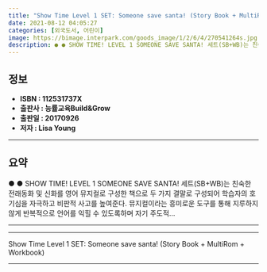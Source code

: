 ```yaml
---
title: "Show Time Level 1 SET: Someone save santa! (Story Book + MultiRom + Workbook)"
date: 2021-08-12 04:05:27
categories: [외국도서, 어린이]
image: https://bimage.interpark.com/goods_image/1/2/6/4/270541264s.jpg
description: ● ● SHOW TIME! LEVEL 1 SOMEONE SAVE SANTA! 세트(SB+WB)는 친숙한 전래동화 및 신화를 영어 뮤지컬로 구성한 책으로 두 가지 결말로 구성되어 학습자의 호기심을 자극하고 비판적 사고를 높여준다. 뮤지컬이라는 흥미로운 도구를 통해 지루하지 않게 반복적
---
```


## **정보**

- **ISBN : 112531737X**
- **출판사 : 능률교육Build&Grow**
- **출판일 : 20170926**
- **저자 : Lisa Young**

------



## **요약**

●  ●  SHOW TIME! LEVEL 1 SOMEONE SAVE SANTA! 세트(SB+WB)는 친숙한 전래동화 및 신화를 영어 뮤지컬로 구성한 책으로 두 가지 결말로 구성되어 학습자의 호기심을 자극하고 비판적 사고를 높여준다. 뮤지컬이라는 흥미로운 도구를 통해 지루하지 않게 반복적으로 언어를 익힐 수 있도록하며 자기 주도적... 

------



------


Show Time Level 1 SET: Someone save santa! (Story Book + MultiRom + Workbook) 

------


